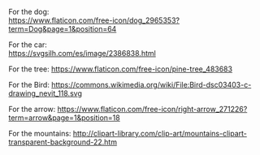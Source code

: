 For the dog:  
https://www.flaticon.com/free-icon/dog_2965353?term=Dog&page=1&position=64

For the car:  
https://svgsilh.com/es/image/2386838.html

For the tree:
https://www.flaticon.com/free-icon/pine-tree_483683

For the Bird:
https://commons.wikimedia.org/wiki/File:Bird-dsc03403-c-drawing_nevit_118.svg

For the arrow: 
https://www.flaticon.com/free-icon/right-arrow_271226?term=arrow&page=1&position=18

For the mountains:
http://clipart-library.com/clip-art/mountains-clipart-transparent-background-22.htm